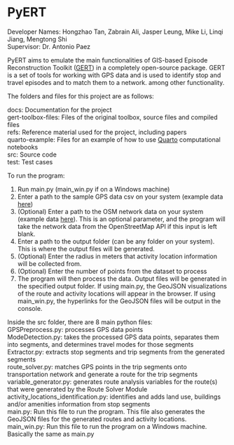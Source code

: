 # PyERT

Developer Names: Hongzhao Tan, Zabrain Ali, Jasper Leung, Mike Li, Linqi Jiang, Mengtong Shi \
Supervisor: Dr. Antonio Paez

PyERT aims to emulate the main functionalities of GIS-based Episode Reconstruction Toolkit ([GERT](https://doi.org/10.1016/j.tbs.2017.04.001)) in a completely open-source package. GERT is a set of tools for working with GPS data and is used to identify stop and travel episodes and to match them to a network. among other functionality.

The folders and files for this project are as follows:

docs: Documentation for the project \
gert-toolbox-files: Files of the original toolbox, source files and compiled files \
refs: Reference material used for the project, including papers \
quarto-example: Files for an example of how to use [Quarto](https://quarto.org/) computational notebooks \
src: Source code \
test: Test cases 

To run the program:
1. Run main.py (main_win.py if on a Windows machine)
2. Enter a path to the sample GPS data csv on your system (example data [here](https://github.com/paezha/PyERT-BLACK/tree/main/quarto-example/data/sample-gps))
3. (Optional) Enter a path to the OSM network data on your system (example data [here](https://github.com/paezha/PyERT-BLACK/tree/main/quarto-example/data/sample-osm)). This is an optional parameter, and the program will take the network data from the OpenStreetMap API if this input is left blank.
4. Enter a path to the output folder (can be any folder on your system). This is where the output files will be generated.
5. (Optional) Enter the radius in meters that activity location information will be collected from.
6. (Optional) Enter the number of points from the dataset to process
7. The program will then process the data. Output files will be generated in the specified output folder. If using main.py, the GeoJSON visualizations of the route and activity locations will appear in the browser. If using main_win.py, the hyperlinks for the GeoJSON files will be output in the console.

Inside the src folder, there are 8 main python files: \
GPSPreprocess.py: processes GPS data points \
ModeDetection.py: takes the processed GPS data points, separates them into segments, and determines travel modes for those segments \
Extractor.py: extracts stop segments and trip segments from the generated segments \
route_solver.py: matches GPS points in the trip segments onto transportation network and generate a route for the trip segments \
variable_generator.py: generates route analysis variables for the route(s) that were generated by the Route Solver Module \
activity_locations_identification.py: identifies and adds land use, buildings and/or amenities information from stop segments \
main.py: Run this file to run the program. This file also generates the GeoJSON files for the generated routes and activity locations. \
main_win.py: Run this file to run the program on a Windows machine. Basically the same as main.py 

